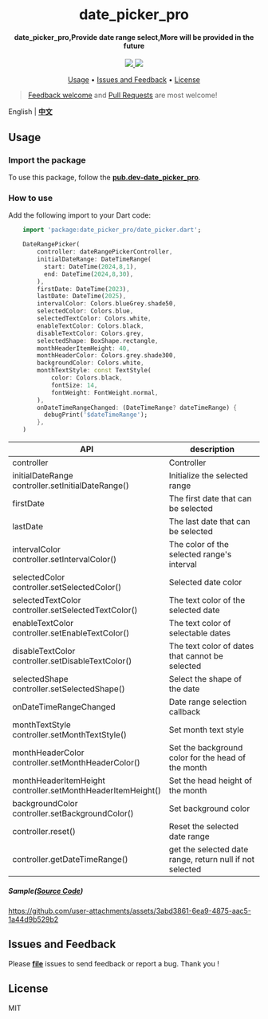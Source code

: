 <h1 align="center">date_picker_pro</h1>
<h4 align="center">
  date_picker_pro,Provide date range select,More will be provided in the future
</h4>

<div align="center">
  <a href="https://pub.dev/packages/date_picker_pro">
    <img src="https://img.shields.io/pub/v/date_picker_pro.svg" />
  </a>
  <img src="https://img.shields.io/github/license/LiuDongCai/date_picker_pro" />
</div>

<p align="center">
  <a href="#usage">Usage</a> •
  <a href="#issues-and-feedback">Issues and Feedback</a> •
  <a href="#license">License</a>
</p>

> [Feedback welcome](https://github.com/LiuDongCai/date_picker_pro/issues) and [Pull Requests](https://github.com/LiuDongCai/date_picker_pro/pulls) are most welcome!

English | [**中文**](https://github.com/LiuDongCai/date_picker_pro/blob/master/README-ZH.md)

## Usage

### Import the package

To use this package, follow the [**pub.dev-date_picker_pro**](https://pub.dev/packages/date_picker_pro).

### How to use

Add the following import to your Dart code:

```dart
    import 'package:date_picker_pro/date_picker.dart';

    DateRangePicker(
        controller: dateRangePickerController,
        initialDateRange: DateTimeRange(
          start: DateTime(2024,8,1),
          end: DateTime(2024,8,30),
        ),
        firstDate: DateTime(2023),
        lastDate: DateTime(2025),
        intervalColor: Colors.blueGrey.shade50,
        selectedColor: Colors.blue,
        selectedTextColor: Colors.white,
        enableTextColor: Colors.black,
        disableTextColor: Colors.grey,
        selectedShape: BoxShape.rectangle,
        monthHeaderItemHeight: 40,
        monthHeaderColor: Colors.grey.shade300,
        backgroundColor: Colors.white,
        monthTextStyle: const TextStyle(
            color: Colors.black,
            fontSize: 14,
            fontWeight: FontWeight.normal,
        ),
        onDateTimeRangeChanged: (DateTimeRange? dateTimeRange) {
          debugPrint('$dateTimeRange');
        },
    )
```

| API                                                             | description                                              |
|-----------------------------------------------------------------|----------------------------------------------------------|
| controller                                                      | Controller                                               |
| initialDateRange<br/>controller.setInitialDateRange()           | Initialize the selected range                            |
| firstDate                                                       | The first date that can be selected                      |
| lastDate                                                        | The last date that can be selected                       |
| intervalColor<br/>controller.setIntervalColor()                 | The color of the selected range's interval               |
| selectedColor<br/>controller.setSelectedColor()                 | Selected date color                                      |
| selectedTextColor<br/>controller.setSelectedTextColor()         | The text color of the selected date                      |
| enableTextColor<br/>controller.setEnableTextColor()             | The text color of selectable dates                       |
| disableTextColor<br/>controller.setDisableTextColor()           | The text color of dates that cannot be selected          |
| selectedShape<br/>controller.setSelectedShape()                 | Select the shape of the date                             |
| onDateTimeRangeChanged                                          | Date range selection callback                            |
| monthTextStyle<br/>controller.setMonthTextStyle()               | Set month text style                                     |
| monthHeaderColor<br/>controller.setMonthHeaderColor()           | Set the background color for the head of the month       |
| monthHeaderItemHeight<br/>controller.setMonthHeaderItemHeight() | Set the head height of the month                         |
| backgroundColor<br/>controller.setBackgroundColor()             | Set background color                                     |
| controller.reset()                                              | Reset the selected date range                            |
| controller.getDateTimeRange()                                   | get the selected date range, return null if not selected |

##### Sample([Source Code](/example/lib/main.dart))
https://github.com/user-attachments/assets/3abd3861-6ea9-4875-aac5-1a44d9b529b2

## Issues and Feedback

Please [**file**](https://github.com/LiuDongCai/date_picker_pro/issues) issues to send feedback or report a bug. Thank you !

## License

MIT
